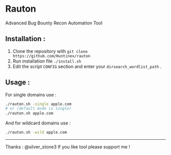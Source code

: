 # Rauton
Advanced Bug Bounty Recon Automation Tool

## Installation :
1. Clone the repository with `git clone https://github.com/Huntinex/rauton`
2. Run installation file `./install.sh`
3. Edit the script `CONFIG` section and enter your `dirsearch_wordlist_path` .

## Usage :
For single domains use :
```bash
./rauton.sh -single apple.com
# or (default mode is single)
./rauton.sh apple.com
```
And for wildcard domains use :
```bash
./rauton.sh -wild apple.com
```
---
Thanks : @silver_stone3
If you like tool please support me !
